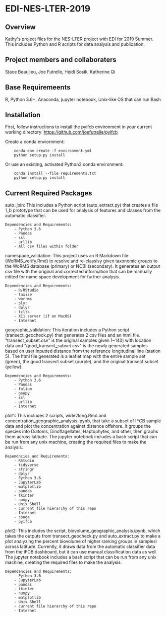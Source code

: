 # EDI-NES-LTER-2019

## Overview
Kathy's project files for the NES-LTER project with EDI for 2019 Summer. This includes Python and R scripts for data analysis and publication.


## Project members and collaboraters
Stace Beaulieu, Joe Futrelle, Heidi Sosik, Katherine Qi


## Base Requiremeents

R, Python 3.6+, Anaconda, jupyter notebook, Unix-like OS that can run Bash


## Installation

First, follow instructions to install the pyifcb environment in your current
working directory: https://github.com/joefutrelle/pyifcb

Create a conda enviornment:

```
    conda env create -f environment.yml
    python setup.py install
```

Or use an existing, activated Python3 conda environment: 

```
    conda install --file requirements.txt
    python setup.py install
```

## Current Required Packages

auto_join:
    This includes a Python script (auto_extract.py) that creates a file 1_b prototype that can be used for 
    analysis of features and classes from the automatic classifier.
    
    Dependencies and Requirements:
        - Python 3.6
        - Pandas
        - ssl
        - urllib
        - All csv files within folder 


namespace_validation:
    This project uses an R Markdown file (WoRMS_verify.Rmd) to resolve and re-classisy given taxonomic
    groups to the WoRMS database (primary) or NCBI (secondary). It generates an output csv file with the 
    original and corrected information that can be manually edited for name space development for 
    further analysis. 
    
    Dependencies and Requirements:
        - R/RStudio
        - taxize
        - worrms
        - plyr
        - dplyr
        - tcltk
        - X11 server (if on MacOS)
        - Internet


geographic_validation:
    This iteration includes a Python script (transect_geocheck.py) that
    generates 2 csv files and an html file. "transect_subset.csv" is the
    original samples given (~140) with location data and
    "good_transect_subset.csv" is the newly generated samples based on user
    inputted distance from the reference longitudinal line (station 5). The
    html file generated is a leaflet map with the entire sample set (green), the good
    transect subset (purple), and the original transect subset (yellow). 
    
    Dependencies and Requirements:
        - Python 3.6
        - Pandas
        - folium
        - geopy
        - ssl
        - urllib
        - Internet


plot1:
    This includes 2 scripts, wide2long.Rmd and
    concentration_geographic_analysis.ipynb, that take a subset of IFCB sample
    data and plot the concentration against distance offshore. It groups the
    species into Diatoms, Dinoflagellates, Haptophytes, and other, then graphs
    them across latitude. The jupyter notebook includes a bash script that can
    be run from any unix machine, creating the required files to make the
    analysis. 

    Dependncies and Requirements:
        - RStudio
        - tidyverse
        - stringr
        - dplyr
        - Python 3.6
        - JupyterLab
        - matplotlib
        - pandas
        - tkinter
        - numpy
        - Unix Shell
        - current file hierarchy of this repo
        - Internet
        - conda
        - pyifcb


plot2:
    This includes the script, biovolume_geographic_analysis.ipynb, which takes
    the outputs from transect_geocheck.py and auto_extract.py to make a plot
    analyzing the percent biovolume of higher ranking groups in samplesi
    across latitude.
    Currently, it draws data from the automatic classifier data from the IFCB
    dashboard, but it can use manual classification data as well. The jupyter notebook includes a bash script that can
    be run from any unix machine, creating the required files to make the
    analysis.

    Dependencies and Requirements:
        - Python 3.6
        - JupyterLab
        - pandas
        - tkinter
        - numpy
        - matplotlib
        - Unix Shell
        - current file hierarchy of this repo
        - Internet
